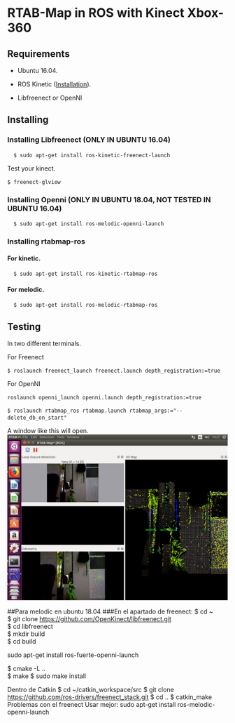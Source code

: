 # RTAB-Map in ROS with Kinect Xbox-360

## Requirements
* Ubuntu 16.04. 

* ROS Kinetic ([Installation](https://github.com/ghunshoot/SLAM/blob/master/Installing_ROS.md)).
* Libfreenect or OpenNI

## Installing
### Installing Libfreenect (ONLY IN UBUNTU 16.04)
```
  $ sudo apt-get install ros-kinetic-freenect-launch
```
Test your kinect.
```
$ freenect-glview
```
### Installing Openni (ONLY IN UBUNTU 18.04, NOT TESTED IN UBUNTU 16.04)
```
  $ sudo apt-get install ros-melodic-openni-launch
```
### Installing rtabmap-ros
#### For kinetic.
```
  $ sudo apt-get install ros-kinetic-rtabmap-ros
```
#### For melodic.
```
  $ sudo apt-get install ros-melodic-rtabmap-ros
```
## Testing
In two different terminals.

For Freenect
```
$ roslaunch freenect_launch freenect.launch depth_registration:=true
```
For OpenNI
```
roslaunch openni_launch openni.launch depth_registration:=true
```
```
$ roslaunch rtabmap_ros rtabmap.launch rtabmap_args:="--delete_db_on_start"
```
A window like this will open.
![alt text](https://github.com/ghunshoot/RTAB-Map-ROS-Kinect/blob/master/Img/4.png)


##Para melodic en ubuntu 18.04
###En el apartado de freenect:
$ cd  ~    
$ git clone https://github.com/OpenKinect/libfreenect.git    
$ cd libfreenect    
$  mkdir build   
$ cd build    

sudo apt-get install ros-fuerte-openni-launch

$ cmake -L ..    
$ make
$ sudo make install
  
Dentro de Catkin
$ cd ~/catkin_workspace/src
$ git clone https://github.com/ros-drivers/freenect_stack.git
$ cd ..
$ catkin_make
Problemas con el freenect 
Usar mejor: sudo apt-get install ros-melodic-openni-launch
